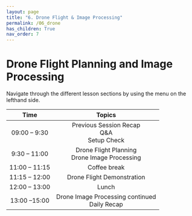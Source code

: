 ```yaml
---
layout: page
title: "6. Drone Flight & Image Processing"
permalink: /06_drone
has_children: True
nav_order: 7
---
```


# Drone Flight Planning and Image Processing
Navigate through the different lesson sections by using the menu on the lefthand side.


|Time           |  Topics       |
|:-------------:|:-------------:|
| 09:00 – 9:30  | Previous Session Recap <br> Q&A <br> Setup Check |
| 9:30 – 11:00  | Drone Flight Planning <br> Drone Image Processing |
| 11:00 – 11:15 | Coffee break |
| 11:15 – 12:00 | Drone Flight Demonstration |
| 12:00 – 13:00 | Lunch |
| 13:00 –15:00  | Drone Image Processing continued <br> Daily Recap |
